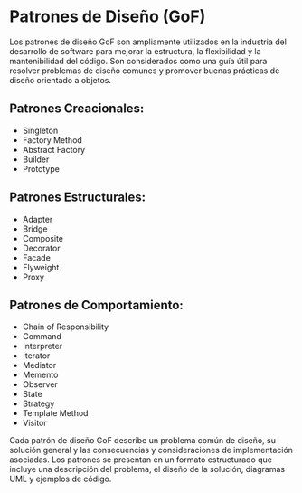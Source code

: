 # Patrones de Diseño (GoF)

Los patrones de diseño GoF son ampliamente utilizados en la industria del desarrollo de software para mejorar la estructura, la flexibilidad y la mantenibilidad del código. 
Son considerados como una guía útil para resolver problemas de diseño comunes y promover buenas prácticas de diseño orientado a objetos.

## Patrones Creacionales:

* Singleton
* Factory Method
* Abstract Factory
* Builder
* Prototype

## Patrones Estructurales:

* Adapter
* Bridge
* Composite
* Decorator
* Facade
* Flyweight
* Proxy

## Patrones de Comportamiento:

* Chain of Responsibility
* Command
* Interpreter
* Iterator
* Mediator
* Memento
* Observer
* State
* Strategy
* Template Method
* Visitor

Cada patrón de diseño GoF describe un problema común de diseño, su solución general y las consecuencias y consideraciones de implementación asociadas. 
Los patrones se presentan en un formato estructurado que incluye una descripción del problema, el diseño de la solución, diagramas UML y ejemplos de código.
